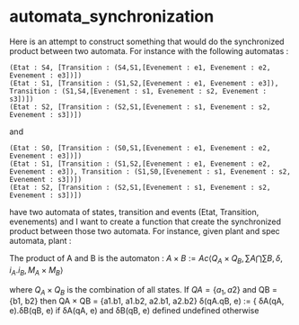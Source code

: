 # automata_synchronization

Here is an attempt to construct something that would do the synchronized product between two automata. For instance with the following automatas :

```
(Etat : S4, [Transition : (S4,S1,[Evenement : e1, Evenement : e2, Evenement : e3])])
(Etat : S1, [Transition : (S1,S2,[Evenement : e1, Evenement : e3]), Transition : (S1,S4,[Evenement : s1, Evenement : s2, Evenement : s3])])
(Etat : S2, [Transition : (S2,S1,[Evenement : s1, Evenement : s2, Evenement : s3])])
``` 

and

```
(Etat : S0, [Transition : (S0,S1,[Evenement : e1, Evenement : e2, Evenement : e3])])
(Etat : S1, [Transition : (S1,S2,[Evenement : e1, Evenement : e2, Evenement : e3]), Transition : (S1,S0,[Evenement : s1, Evenement : s2, Evenement : s3])])
(Etat : S2, [Transition : (S2,S1,[Evenement : s1, Evenement : s2, Evenement : s3])])
``` 

have two automata of states, transition and events (Etat, Transition, evenements) and I want to create a function that create the synchronized product between those two automata. For instance, given plant and spec automata, plant :

The product of A and B is the automaton : 
$A \times B := Ac⟨Q_A \times Q_B, \sum A \bigcap \sum B, \delta, i_A.i_B, M_A \times M_B⟩$

where $Q_A \times Q_B$ is the combination of all states. If $QA = \{a_1, a2\}$ and QB = {b1, b2}
then QA × QB = {a1.b1, a1.b2, a2.b1, a2.b2}
δ(qA.qB, e) := {
δA(qA, e).δB(qB, e) if δA(qA, e) and δB(qB, e) defined
undefined otherwise
